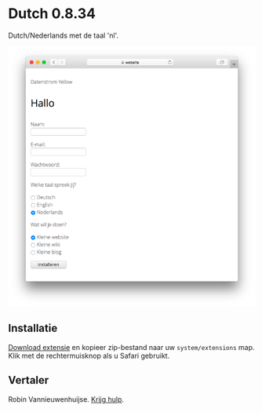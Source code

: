 # Dutch 0.8.34

Dutch/Nederlands met de taal 'nl'.

<p align="center"><img src="dutch-screenshot.png?raw=true" alt="Screenshot"></p>

## Installatie

[Download extensie](https://github.com/datenstrom/yellow-extensions/raw/main/downloads/dutch.zip) en kopieer zip-bestand naar uw `system/extensions` map. Klik met de rechtermuisknop als u Safari gebruikt.

## Vertaler

Robin Vannieuwenhuijse. [Krijg hulp](https://datenstrom.se/yellow/help/).
